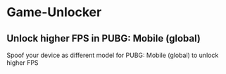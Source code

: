 # Game-Unlocker
## Unlock higher FPS in PUBG: Mobile (global)
Spoof your device as different model for PUBG: Mobile (global) to unlock higher FPS
